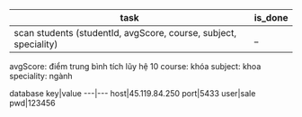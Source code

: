 task|is_done
---|---
scan students (studentId, avgScore, course, subject, speciality) | _

avgScore: điểm trung bình tích lũy hệ 10
course: khóa
subject: khoa
speciality: ngành

database
key|value
---|---
host|45.119.84.250
port|5433
user|sale
pwd|123456
